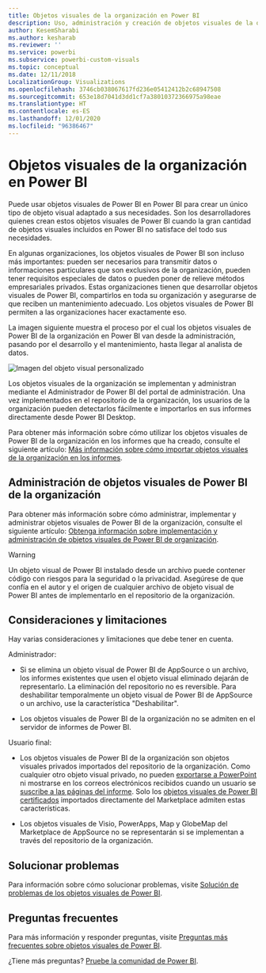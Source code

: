 ```yaml
---
title: Objetos visuales de la organización en Power BI
description: Uso, administración y creación de objetos visuales de la organización en Power BI
author: KesemSharabi
ms.author: kesharab
ms.reviewer: ''
ms.service: powerbi
ms.subservice: powerbi-custom-visuals
ms.topic: conceptual
ms.date: 12/11/2018
LocalizationGroup: Visualizations
ms.openlocfilehash: 3746cb038067617fd236e05412412b2c68947508
ms.sourcegitcommit: 653e18d7041d3dd1cf7a38010372366975a98eae
ms.translationtype: HT
ms.contentlocale: es-ES
ms.lasthandoff: 12/01/2020
ms.locfileid: "96386467"
---
```

# <a name="organizational-visuals-in-power-bi"></a>Objetos visuales de la organización en Power BI

Puede usar objetos visuales de Power BI en Power BI para crear un único tipo de objeto visual adaptado a sus necesidades. Son los desarrolladores quienes crean estos objetos visuales de Power BI cuando la gran cantidad de objetos visuales incluidos en Power BI no satisface del todo sus necesidades.

En algunas organizaciones, los objetos visuales de Power BI son incluso más importantes: pueden ser necesarios para transmitir datos o informaciones particulares que son exclusivos de la organización, pueden tener requisitos especiales de datos o pueden poner de relieve métodos empresariales privados. Estas organizaciones tienen que desarrollar objetos visuales de Power BI, compartirlos en toda su organización y asegurarse de que reciben un mantenimiento adecuado. Los objetos visuales de Power BI permiten a las organizaciones hacer exactamente eso.

La imagen siguiente muestra el proceso por el cual los objetos visuales de Power BI de la organización en Power BI van desde la administración, pasando por el desarrollo y el mantenimiento, hasta llegar al analista de datos.

![Imagen del objeto visual personalizado](media/power-bi-custom-visuals-organizational/custom-visual-org-01.jpg)

Los objetos visuales de la organización se implementan y administran mediante el Administrador de Power BI del portal de administración. Una vez implementados en el repositorio de la organización, los usuarios de la organización pueden detectarlos fácilmente e importarlos en sus informes directamente desde Power BI Desktop.

Para obtener más información sobre cómo utilizar los objetos visuales de Power BI de la organización en los informes que ha creado, consulte el siguiente artículo: [Más información sobre cómo importar objetos visuales de la organización en los informes](power-bi-custom-visuals.md).

## <a name="administer-organizational-power-bi-visuals"></a>Administración de objetos visuales de Power BI de la organización

Para obtener más información sobre cómo administrar, implementar y administrar objetos visuales de Power BI de la organización, consulte el siguiente artículo: [Obtenga información sobre implementación y administración de objetos visuales de Power BI de organización](../../admin/organizational-visuals.md).

> [!WARNING]
> Un objeto visual de Power BI instalado desde un archivo puede contener código con riesgos para la seguridad o la privacidad. Asegúrese de que confía en el autor y el origen de cualquier archivo de objeto visual de Power BI antes de implementarlo en el repositorio de la organización.

## <a name="considerations-and-limitations"></a>Consideraciones y limitaciones

Hay varias consideraciones y limitaciones que debe tener en cuenta.

Administrador:

* Si se elimina un objeto visual de Power BI de AppSource o un archivo, los informes existentes que usen el objeto visual eliminado dejarán de representarlo. La eliminación del repositorio no es reversible. Para deshabilitar temporalmente un objeto visual de Power BI de AppSource o un archivo, use la característica "Deshabilitar".

* Los objetos visuales de Power BI de la organización no se admiten en el servidor de informes de Power BI.

Usuario final:

* Los objetos visuales de Power BI de la organización son objetos visuales privados importados del repositorio de la organización. Como cualquier otro objeto visual privado, no pueden [exportarse a PowerPoint](../../consumer/end-user-powerpoint.md) ni mostrarse en los correos electrónicos recibidos cuando un usuario se [suscribe a las páginas del informe](../../consumer/end-user-subscribe.md). Solo los [objetos visuales de Power BI certificados](power-bi-custom-visuals-certified.md) importados directamente del Marketplace admiten estas características.

* Los objetos visuales de Visio, PowerApps, Map y GlobeMap del Marketplace de AppSource no se representarán si se implementan a través del repositorio de la organización.

## <a name="troubleshoot"></a>Solucionar problemas

Para información sobre cómo solucionar problemas, visite [Solución de problemas de los objetos visuales de Power BI](power-bi-custom-visuals-troubleshoot.md).

## <a name="faq"></a>Preguntas frecuentes

Para más información y responder preguntas, visite [Preguntas más frecuentes sobre objetos visuales de Power BI](power-bi-custom-visuals-faq.md#organizational-power-bi-visuals).

¿Tiene más preguntas? [Pruebe la comunidad de Power BI](https://community.powerbi.com/).